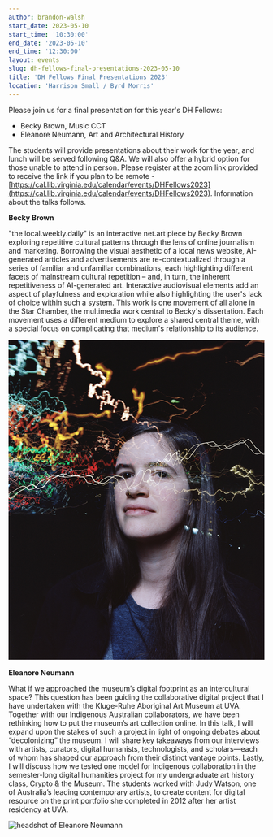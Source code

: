 ```yaml
---
author: brandon-walsh
start_date: 2023-05-10
start_time: '10:30:00'
end_date: '2023-05-10'
end_time: '12:30:00'
layout: events
slug: dh-fellows-final-presentations-2023-05-10
title: 'DH Fellows Final Presentations 2023'
location: 'Harrison Small / Byrd Morris'
---
```

Please join us for a final presentation for this year's DH Fellows:

* Becky Brown, Music CCT
* Eleanore Neumann, Art and Architectural History

The students will provide presentations about their work for the year, and lunch will be served following Q&A. We will also offer a hybrid option for those unable to attend in person. Please register at the zoom link provided to receive the link if you plan to be remote - [https://cal.lib.virginia.edu/calendar/events/DHFellows2023](https://cal.lib.virginia.edu/calendar/events/DHFellows2023). Information about the talks follows.

**Becky Brown**

"the local.weekly.daily" is an interactive net.art piece by Becky Brown exploring repetitive cultural patterns through the lens of online journalism and marketing. Borrowing the visual aesthetic of a local news website, AI-generated articles and advertisements are re-contextualized through a series of familiar and unfamiliar combinations, each highlighting different facets of mainstream cultural repetition – and, in turn, the inherent repetitiveness of AI-generated art. Interactive audiovisual elements add an aspect of playfulness and exploration while also highlighting the user's lack of choice within such a system. This work is one movement of all alone in the Star Chamber, the multimedia work central to Becky's dissertation. Each movement uses a different medium to explore a shared central theme, with a special focus on complicating that medium's relationship to its audience.

![headshot of Becky Brown](/assets/post-media/brown.png)

**Eleanore Neumann**

What if we approached the museum’s digital footprint as an intercultural space? This question has been guiding the collaborative digital project that I have undertaken with the Kluge-Ruhe Aboriginal Art Museum at UVA. Together with our Indigenous Australian collaborators, we have been rethinking how to put the museum’s art collection online. In this talk, I will expand upon the stakes of such a project in light of ongoing debates about “decolonizing” the museum. I will share key takeaways from our interviews with artists, curators, digital humanists, technologists, and scholars—each of whom has shaped our approach from their distinct vantage points. Lastly, I will discuss how we tested one model for Indigenous collaboration in the semester-long digital humanities project for my undergraduate art history class, Crypto & the Museum. The students worked with Judy Watson, one of Australia’s leading contemporary artists, to create content for digital resource on the print portfolio she completed in 2012 after her artist residency at UVA.

![headshot of Eleanore Neumann](/assets/img/people/eleanore-neumann.jpg)
